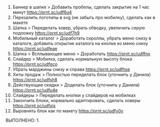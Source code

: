 1. Баннер в шапке > Добавить пробелы, сделать закрытие на 1 час минут https://prnt.sc/udf6u4
2. Перезалить логотипы в svg (не забыть про мобилку), сделать как в макете
3. Шапка > Переделать ховер, убрать обводку, увеличить серую подложку https://prnt.sc/udf7h9
4. Мобильный каталог > Доработать скроллы, убрать меню снизу в каталоге, добавить открытие каталога на кнопке из меню снизу https://prnt.sc/udfeae
5. Шапка > Всплывающее меню > Доработать https://prnt.sc/udffnx
6. Слайдер > Мобилка, сделать нормальную высоту блока https://prnt.sc/udfgco
7. Убрать марджины снизу и справа https://prnt.sc/udfhse
8. Хиты продаж > Полностью переделать блок (уточнить у Данила) https://prnt.sc/udfsh8
9. Действующие скидки > Доделать блок (уточнить у Данила) https://prnt.sc/udfu4e
10. Слайдеры > Переделать кнопки у слайдеров на мобилках
11. Закончить блоки, нормально адаптировать, сделать ховеры https://prnt.sc/udfxis
12. Выровнять блок как по макету https://prnt.sc/udfy0v


ВЫПОЛНЕНО:
1. 
